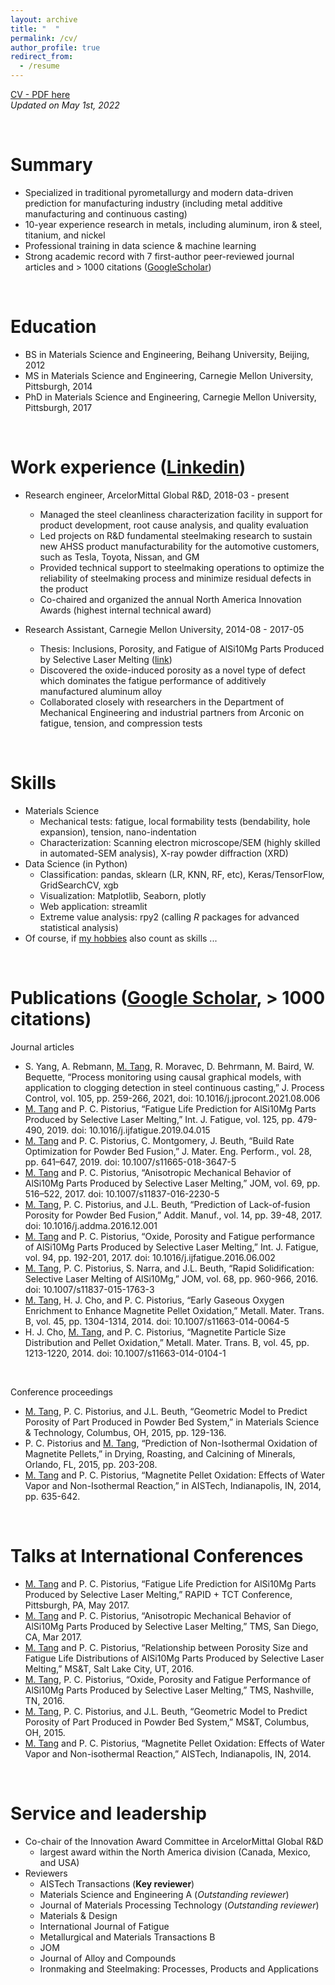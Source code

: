 ```yaml
---
layout: archive
title: "  "
permalink: /cv/
author_profile: true
redirect_from:
  - /resume
---
```


<!-- {% include base_path %} -->

[CV - PDF here](/files/CV_MingTang_2022-05-02.pdf)  
*Updated on May 1st, 2022*

<br/>

Summary
======
- Specialized in traditional pyrometallurgy and modern data-driven prediction for manufacturing industry (including metal additive manufacturing and continuous casting)
- 10-year experience research in metals, including aluminum, iron & steel, titanium, and nickel
- Professional training in data science & machine learning
- Strong academic record with 7 first-author peer-reviewed journal articles and > 1000 citations ([GoogleScholar](https://scholar.google.com/citations?user=Bt8IkjIAAAAJ&hl=en))

<br/>

Education
======
- BS in Materials Science and Engineering, Beihang University, Beijing, 2012
- MS in Materials Science and Engineering, Carnegie Mellon University, Pittsburgh, 2014
- PhD in Materials Science and Engineering, Carnegie Mellon University, Pittsburgh, 2017

<br/>

Work experience ([Linkedin](https://www.linkedin.com/in/tangming1990/))
======

- Research engineer, ArcelorMittal Global R&D, 2018-03 - present
  - Managed the steel cleanliness characterization facility in support for product development, root cause analysis, and quality evaluation
  - Led projects on R&D fundamental steelmaking research to sustain new AHSS product manufacturability for the automotive customers, such as Tesla, Toyota, Nissan, and GM
  - Provided technical support to steelmaking operations to optimize the reliability of steelmaking process and minimize residual defects in the product
  - Co-chaired and organized the annual North America Innovation Awards (highest internal technical award)


- Research Assistant, Carnegie Mellon University, 2014-08 - 2017-05
  - Thesis: Inclusions, Porosity, and Fatigue of AlSi10Mg Parts Produced by Selective Laser Melting ([link](https://kilthub.cmu.edu/articles/thesis/Inclusions_Porosity_and_Fatigue_of_AlSi10Mg_Parts_Produced_by_Selective_Laser_Melting/6720185))
  - Discovered the oxide-induced porosity as a novel type of defect which dominates the fatigue performance of additively manufactured aluminum alloy
  - Collaborated closely with researchers in the Department of Mechanical Engineering and industrial partners from Arconic on fatigue, tension, and compression tests

<br/>

Skills
======
- Materials Science
  - Mechanical tests: fatigue, local formability tests (bendability, hole expansion), tension, nano-indentation
  - Characterization: Scanning electron microscope/SEM (highly skilled in automated-SEM analysis), X-ray powder diffraction (XRD)
- Data Science (in Python)
  - Classification: pandas, sklearn (LR, KNN, RF, etc), Keras/TensorFlow, GridSearchCV, xgb
  - Visualization: Matplotlib, Seaborn, plotly
  - Web application: streamlit
  - Extreme value analysis: rpy2 (calling *R* packages for advanced statistical analysis)
- Of course, if [my hobbies](https://tangming2008.github.io//) also count as skills ...

<br/>

Publications ([Google Scholar](https://scholar.google.com/citations?user=Bt8IkjIAAAAJ&hl=en), > 1000 citations)
======
Journal articles
- S. Yang, A. Rebmann, <ins>M. Tang</ins>, R. Moravec, D. Behrmann, M. Baird, W. Bequette, “Process monitoring using causal graphical models, with application to clogging detection in steel continuous casting,” J. Process Control, vol. 105, pp. 259-266, 2021, doi: 10.1016/j.jprocont.2021.08.006
- <ins>M. Tang</ins> and P. C. Pistorius, “Fatigue Life Prediction for AlSi10Mg Parts Produced by Selective Laser Melting,” Int. J. Fatigue, vol. 125, pp. 479-490, 2019. doi: 10.1016/j.ijfatigue.2019.04.015
- <ins>M. Tang</ins> and P. C. Pistorius, C. Montgomery, J. Beuth, “Build Rate Optimization for Powder Bed Fusion,” J. Mater. Eng. Perform., vol. 28, pp. 641–647, 2019. doi: 10.1007/s11665-018-3647-5
- <ins>M. Tang</ins> and P. C. Pistorius, “Anisotropic Mechanical Behavior of AlSi10Mg Parts Produced by Selective Laser Melting,” JOM, vol. 69, pp. 516–522, 2017. doi: 10.1007/s11837-016-2230-5
- <ins>M. Tang</ins>, P. C. Pistorius, and J.L. Beuth, “Prediction of Lack-of-fusion Porosity for Powder Bed Fusion,” Addit. Manuf., vol. 14, pp. 39-48, 2017. doi: 10.1016/j.addma.2016.12.001
- <ins>M. Tang</ins> and P. C. Pistorius, “Oxide, Porosity and Fatigue performance of AlSi10Mg Parts Produced by Selective Laser Melting,” Int. J. Fatigue, vol. 94, pp. 192-201, 2017. doi: 10.1016/j.ijfatigue.2016.06.002
- <ins>M. Tang</ins>, P. C. Pistorius, S. Narra, and J.L. Beuth, “Rapid Solidification: Selective Laser Melting of AlSi10Mg,” JOM, vol. 68, pp. 960-966, 2016. doi: 10.1007/s11837-015-1763-3
- <ins>M. Tang</ins>, H. J. Cho, and P. C. Pistorius, “Early Gaseous Oxygen Enrichment to Enhance Magnetite Pellet Oxidation,” Metall. Mater. Trans. B, vol. 45, pp. 1304-1314, 2014. doi: 10.1007/s11663-014-0064-5
- H. J. Cho, <ins>M. Tang</ins>, and P. C. Pistorius, “Magnetite Particle Size Distribution and Pellet Oxidation,” Metall. Mater. Trans. B, vol. 45, pp. 1213-1220, 2014. doi: 10.1007/s11663-014-0104-1

<br/>

Conference proceedings
- <ins>M. Tang</ins>, P. C. Pistorius, and J.L. Beuth, “Geometric Model to Predict Porosity of Part Produced in Powder Bed System,” in Materials Science & Technology, Columbus, OH, 2015, pp. 129-136.
- P. C. Pistorius and <ins>M. Tang</ins>, “Prediction of Non-Isothermal Oxidation of Magnetite Pellets,” in Drying, Roasting, and Calcining of Minerals, Orlando, FL, 2015, pp. 203-208.
- <ins>M. Tang</ins> and P. C. Pistorius, “Magnetite Pellet Oxidation: Effects of Water Vapor and Non-Isothermal Reaction,” in AISTech, Indianapolis, IN, 2014, pp. 635-642.

<!--
  <ul>{% for post in site.publications %}
    {% include archive-single-cv.html %}
  {% endfor %}</ul>
-->

<br/>

Talks at International Conferences
======
- <ins>M. Tang</ins> and P. C. Pistorius, “Fatigue Life Prediction for AlSi10Mg Parts Produced by Selective Laser Melting,” RAPID + TCT Conference, Pittsburgh, PA, May 2017.
- <ins>M. Tang</ins> and P. C. Pistorius, “Anisotropic Mechanical Behavior of AlSi10Mg Parts Produced by Selective Laser Melting,” TMS, San Diego, CA, Mar 2017.
- <ins>M. Tang</ins> and P. C. Pistorius, “Relationship between Porosity Size and Fatigue Life Distributions of AlSi10Mg Parts Produced by Selective Laser Melting,” MS&T, Salt Lake City, UT, 2016.
- <ins>M. Tang</ins>, P. C. Pistorius, “Oxide, Porosity and Fatigue Performance of AlSi10Mg Parts Produced by Selective Laser Melting,” TMS, Nashville, TN, 2016.
- <ins>M. Tang</ins>, P. C. Pistorius, and J.L. Beuth, “Geometric Model to Predict Porosity of Part Produced in Powder Bed System,” MS&T, Columbus, OH, 2015.
- <ins>M. Tang</ins> and P. C. Pistorius, “Magnetite Pellet Oxidation: Effects of Water Vapor and Non-isothermal Reaction,” AISTech, Indianapolis, IN, 2014.

<!--
  <ul>{% for post in site.talks %}
    {% include archive-single-talk-cv.html %}
  {% endfor %}</ul>
-->


<!--
Teaching
======
  <ul>{% for post in site.teaching %}
    {% include archive-single-cv.html %}
  {% endfor %}</ul>
-->

<br/>

Service and leadership
======
  - Co-chair of the Innovation Award Committee in ArcelorMittal Global R&D
    - largest award within the North America division (Canada, Mexico, and USA)
  - Reviewers
    - AISTech Transactions (**Key reviewer**)
    - Materials Science and Engineering A (*Outstanding reviewer*)
    - Journal of Materials Processing Technology (*Outstanding reviewer*)
    - Materials & Design
    - International Journal of Fatigue
    - Metallurgical and Materials Transactions B
    - JOM
    - Journal of Alloy and Compounds
    - Ironmaking and Steelmaking: Processes, Products and Applications
